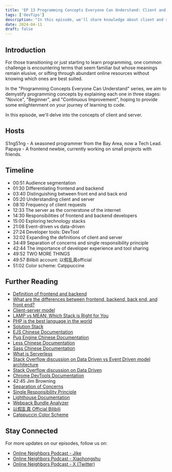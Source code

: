 ```yaml
---
title: 'EP 13 Programming Concepts Everyone Can Understand: Client and Server'
tags: ['devTips']
description: "In this episode, we'll share knowledge about client and server concepts divided into three stages: beginner, intermediate, and advanced."
date: 2024-04-11
draft: false
---
```


## Introduction

For those transitioning or just starting to learn programming, one common challenge is encountering terms that seem familiar but whose meanings remain elusive, or sifting through abundant online resources without knowing which ones are best suited.

In the "Programming Concepts Everyone Can Understand" series, we aim to demystify programming concepts by explaining each one in three stages: "Novice", "Beginner", and "Continuous Improvement", hoping to provide some enlightenment on your journey of learning to code.

In this episode, we'll delve into the concepts of client and server.

## Hosts

S1ngS1ng - A seasoned programmer from the Bay Area, now a Tech Lead.
Papaya - A frontend newbie, currently working on small projects with friends.

## Timeline

- 00:51 Audience segmentation
- 01:30 Differentiating frontend and backend
- 03:40 Distinguishing between front end and back end
- 05:20 Understanding client and server
- 08:10 Frequency of client requests
- 12:33 The server as the cornerstone of the internet
- 14:30 Responsibilities of frontend and backend developers
- 15:00 Exploring technology stacks
- 21:08 Event-driven vs data-driven
- 27:24 Developer tools: DevTool
- 32:02 Expanding the definitions of client and server
- 34:49 Separation of concerns and single responsibility principle
- 42:44 The importance of developer experience and tool sharing
- 49:52 TWO MORE THINGS
- 49:57 Bilibili account: 以假乱真official
- 51:02 Color scheme: Catppuccine

## Further Reading

- [Definition of frontend and backend](https://en.wikipedia.org/wiki/Frontend_and_backend)
- [What are the differences between frontend, backend, back end, and front end?](https://www.zhihu.com/question/41377983)
- [Client-server model](https://en.wikipedia.org/wiki/Client%E2%80%93server_model)
- [LAMP vs MEAN: Which Stack is Right for You](https://kinsta.com/blog/lamp-vs-mean/)
- [PHP is the best language in the world](https://php-is-the-best-language-in-the-world.com/i18n/zh-Hans/)
- [Solution Stack](https://en.wikipedia.org/wiki/Solution_stack)
- [EJS Chinese Documentation](https://ejs.bootcss.com/)
- [Pug Engine Chinese Documentation](https://www.pugjs.cn/api/getting-started)
- [Less Chinese Documentation](https://less.bootcss.com/)
- [Sass Chinese Documentation](https://www.sass.hk/)
- [What is Serverless](https://www.redhat.com/en/topics/cloud-native-apps/what-is-serverless)
- [Stack Overflow discussion on Data Driven vs Event Driven model architecture](https://stackoverflow.com/questions/42174856/data-driven-vs-event-driven-model-architecture)
- [Stack Overflow discussion on Data Driven](https://stackoverflow.com/questions/1065584/what-is-data-driven-programming)
- [Chrome DevTools Documentation](https://developer.chrome.com/docs/devtools/overview)
- 42:45 Jim Browning
- [Separation of Concerns](https://en.wikipedia.org/wiki/Separation_of_concerns)
- [Single Responsibility Principle](https://en.wikipedia.org/wiki/Single_responsibility_principle)
- [Lighthouse Documentation](https://developer.chrome.com/docs/lighthouse/overview)
- [Webpack Bundle Analyzer](https://github.com/topics/webpack-bundle-analyzer)
- [以假乱真 Official Bilibili](https://space.bilibili.com/2073992373/)
- [Catppuccin Color Scheme](https://github.com/catppuccin)

## Stay Connected

For more updates on our episodes, follow us on:

- [Online Neighbors Podcast - Jike](https://m.okjike.com/users/c751f4fb-d31d-44cf-aef9-f6b55dec4cd5?source=user_card&s=eyJ1IjoiNjUyMzg3NmQwZWQ3ZTc2NjQ5ODMwNWE4IiwiZCI6MX0%3D)
- [Online Neighbors Podcast - Xiaohongshu](https://www.xiaohongshu.com/user/profile/64c2024f00000000140396e6?xhsshare=WeixinSession&appuid=64c2024f00000000140396e6&apptime=1697005943)
- [Online Neighbors Podcast - X (Twitter)](https://twitter.com/wslj_podcast)
